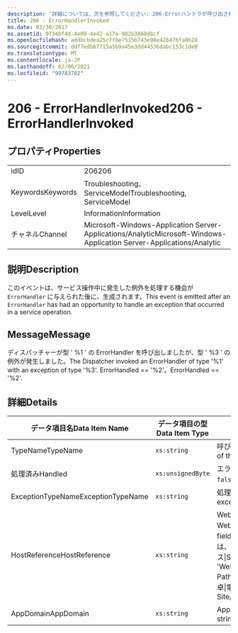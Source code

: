 ```yaml
---
description: '詳細については、次を参照してください: 206-Errorハンドラが呼び出されました'
title: 206 - ErrorHandlerInvoked
ms.date: 03/30/2017
ms.assetid: 97340f4d-4e09-4e42-a17a-982b3868dbcf
ms.openlocfilehash: addbcbdea25c7f8e7515b743e98e426476fa0b28
ms.sourcegitcommit: ddf7edb67715a5b9a45e3dd44536dabc153c1de0
ms.translationtype: MT
ms.contentlocale: ja-JP
ms.lasthandoff: 02/06/2021
ms.locfileid: "99783782"
---
```

# <a name="206---errorhandlerinvoked"></a><span data-ttu-id="d3b90-103">206 - ErrorHandlerInvoked</span><span class="sxs-lookup"><span data-stu-id="d3b90-103">206 - ErrorHandlerInvoked</span></span>

## <a name="properties"></a><span data-ttu-id="d3b90-104">プロパティ</span><span class="sxs-lookup"><span data-stu-id="d3b90-104">Properties</span></span>  
  
|||  
|-|-|  
|<span data-ttu-id="d3b90-105">id</span><span class="sxs-lookup"><span data-stu-id="d3b90-105">ID</span></span>|<span data-ttu-id="d3b90-106">206</span><span class="sxs-lookup"><span data-stu-id="d3b90-106">206</span></span>|  
|<span data-ttu-id="d3b90-107">Keywords</span><span class="sxs-lookup"><span data-stu-id="d3b90-107">Keywords</span></span>|<span data-ttu-id="d3b90-108">Troubleshooting、ServiceModel</span><span class="sxs-lookup"><span data-stu-id="d3b90-108">Troubleshooting, ServiceModel</span></span>|  
|<span data-ttu-id="d3b90-109">Level</span><span class="sxs-lookup"><span data-stu-id="d3b90-109">Level</span></span>|<span data-ttu-id="d3b90-110">Information</span><span class="sxs-lookup"><span data-stu-id="d3b90-110">Information</span></span>|  
|<span data-ttu-id="d3b90-111">チャネル</span><span class="sxs-lookup"><span data-stu-id="d3b90-111">Channel</span></span>|<span data-ttu-id="d3b90-112">Microsoft-Windows-Application Server-Applications/Analytic</span><span class="sxs-lookup"><span data-stu-id="d3b90-112">Microsoft-Windows-Application Server-Applications/Analytic</span></span>|  
  
## <a name="description"></a><span data-ttu-id="d3b90-113">説明</span><span class="sxs-lookup"><span data-stu-id="d3b90-113">Description</span></span>  

 <span data-ttu-id="d3b90-114">このイベントは、サービス操作中に発生した例外を処理する機会が `ErrorHandler` に与えられた後に、生成されます。</span><span class="sxs-lookup"><span data-stu-id="d3b90-114">This event is emitted after an `ErrorHandler` has had an opportunity to handle an exception that occurred in a service operation.</span></span>  
  
## <a name="message"></a><span data-ttu-id="d3b90-115">Message</span><span class="sxs-lookup"><span data-stu-id="d3b90-115">Message</span></span>  

 <span data-ttu-id="d3b90-116">ディスパッチャーが型 ' %1 ' の ErrorHandler を呼び出しましたが、型 ' %3 ' の例外が発生しました。</span><span class="sxs-lookup"><span data-stu-id="d3b90-116">The Dispatcher invoked an ErrorHandler of type '%1' with an exception of type '%3'.</span></span> <span data-ttu-id="d3b90-117">ErrorHandled == '%2'。</span><span class="sxs-lookup"><span data-stu-id="d3b90-117">ErrorHandled == '%2'.</span></span>  
  
## <a name="details"></a><span data-ttu-id="d3b90-118">詳細</span><span class="sxs-lookup"><span data-stu-id="d3b90-118">Details</span></span>  
  
|<span data-ttu-id="d3b90-119">データ項目名</span><span class="sxs-lookup"><span data-stu-id="d3b90-119">Data Item Name</span></span>|<span data-ttu-id="d3b90-120">データ項目の型</span><span class="sxs-lookup"><span data-stu-id="d3b90-120">Data Item Type</span></span>|<span data-ttu-id="d3b90-121">説明</span><span class="sxs-lookup"><span data-stu-id="d3b90-121">Description</span></span>|  
|--------------------|--------------------|-----------------|  
|<span data-ttu-id="d3b90-122">TypeName</span><span class="sxs-lookup"><span data-stu-id="d3b90-122">TypeName</span></span>|`xs:string`|<span data-ttu-id="d3b90-123">呼び出された `ErrorHandler` の型の CLR FullName。</span><span class="sxs-lookup"><span data-stu-id="d3b90-123">The CLR FullName of the type of the invoked `ErrorHandler`.</span></span>|  
|<span data-ttu-id="d3b90-124">処理済み</span><span class="sxs-lookup"><span data-stu-id="d3b90-124">Handled</span></span>|`xs:unsignedByte`|<span data-ttu-id="d3b90-125">エラー ハンドラーがエラーを処理した場合は `true`。それ以外の場合は `false`。</span><span class="sxs-lookup"><span data-stu-id="d3b90-125">`true` if the error handler handled the error, otherwise `false`.</span></span>|  
|<span data-ttu-id="d3b90-126">ExceptionTypeName</span><span class="sxs-lookup"><span data-stu-id="d3b90-126">ExceptionTypeName</span></span>|`xs:string`|<span data-ttu-id="d3b90-127">処理対象である例外の CLR FullName。</span><span class="sxs-lookup"><span data-stu-id="d3b90-127">The CLR FullName of the exception that was being handled.</span></span>|  
|<span data-ttu-id="d3b90-128">HostReference</span><span class="sxs-lookup"><span data-stu-id="d3b90-128">HostReference</span></span>|`xs:string`|<span data-ttu-id="d3b90-129">Web ホスト サービスの場合は、このフィールドにより、サービスが Web 階層内で一意に識別されます。</span><span class="sxs-lookup"><span data-stu-id="d3b90-129">For Web-hosted services, this field uniquely identifies the service in the Web hierarchy.</span></span> <span data-ttu-id="d3b90-130">この形式は、' Web サイト名アプリケーションの仮想パス&#124;サービスの仮想パス&#124;ServiceName ' として定義されています。</span><span class="sxs-lookup"><span data-stu-id="d3b90-130">Its format is defined as 'Web Site Name Application Virtual Path&#124;Service Virtual Path&#124;ServiceName'.</span></span> <span data-ttu-id="d3b90-131">例: ' 既定の Web サイト/計算 Atorapplication&#124;/電卓&#124;電卓 Atorservice '。</span><span class="sxs-lookup"><span data-stu-id="d3b90-131">Example: 'Default Web Site/CalculatorApplication&#124;/CalculatorService.svc&#124;CalculatorService'.</span></span>|  
|<span data-ttu-id="d3b90-132">AppDomain</span><span class="sxs-lookup"><span data-stu-id="d3b90-132">AppDomain</span></span>|`xs:string`|<span data-ttu-id="d3b90-133">AppDomain.CurrentDomain.FriendlyName で返される文字列。</span><span class="sxs-lookup"><span data-stu-id="d3b90-133">The string returned by AppDomain.CurrentDomain.FriendlyName.</span></span>|
